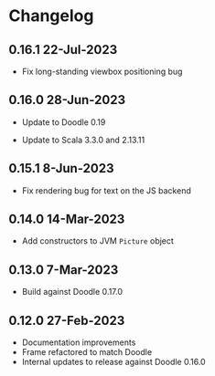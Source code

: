 # Changelog

## 0.16.1 22-Jul-2023

- Fix long-standing viewbox positioning bug


## 0.16.0 28-Jun-2023

- Update to Doodle 0.19

- Update to Scala 3.3.0 and 2.13.11


## 0.15.1 8-Jun-2023

- Fix rendering bug for text on the JS backend


## 0.14.0 14-Mar-2023

- Add constructors to JVM `Picture` object


## 0.13.0 7-Mar-2023

- Build against Doodle 0.17.0


## 0.12.0 27-Feb-2023

- Documentation improvements
- Frame refactored to match Doodle
- Internal updates to release against Doodle 0.16.0
